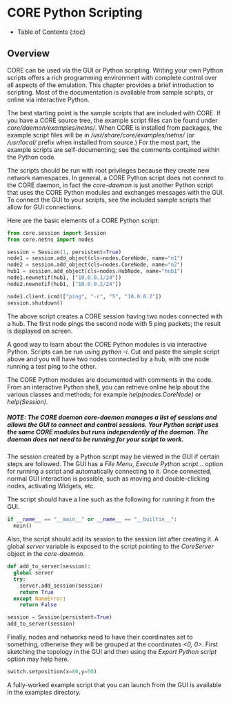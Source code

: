 
# CORE Python Scripting

* Table of Contents
{:toc}

## Overview

CORE can be used via the GUI or Python scripting. Writing your own Python scripts offers a rich programming environment with complete control over all aspects of the emulation. This chapter provides a brief introduction to scripting. Most of the documentation is available from sample scripts, or online via interactive Python.

The best starting point is the sample scripts that are included with CORE. If you have a CORE source tree, the example script files can be found under *core/daemon/examples/netns/*. When CORE is installed from packages, the example script files will be in */usr/share/core/examples/netns/* (or */usr/local/* prefix when installed from source.) For the most part, the example scripts are self-documenting; see the comments contained within the Python code.

The scripts should be run with root privileges because they create new network namespaces. In general, a CORE Python script does not connect to the CORE daemon, in fact the *core-daemon* is just another Python script that uses the CORE Python modules and exchanges messages with the GUI. To connect the GUI to your scripts, see the included sample scripts that allow for GUI connections.

Here are the basic elements of a CORE Python script:

```python
from core.session import Session
from core.netns import nodes

session = Session(1, persistent=True)
node1 = session.add_object(cls=nodes.CoreNode, name="n1")
node2 = session.add_object(cls=nodes.CoreNode, name="n2")
hub1 = session.add_object(cls=nodes.HubNode, name="hub1")
node1.newnetif(hub1, ["10.0.0.1/24"])
node2.newnetif(hub1, ["10.0.0.2/24"])

node1.client.icmd(["ping", "-c", "5", "10.0.0.2"])
session.shutdown()
```

The above script creates a CORE session having two nodes connected with a hub. The first node pings the second node with 5 ping packets; the result is displayed on screen.

A good way to learn about the CORE Python modules is via interactive Python. Scripts can be run using *python -i*. Cut and paste the simple script above and you will have two nodes connected by a hub, with one node running a test ping to the other.

The CORE Python modules are documented with comments in the code. From an interactive Python shell, you can retrieve online help about the various classes and methods; for example *help(nodes.CoreNode)* or *help(Session)*.

##### *NOTE:* The CORE daemon *core-daemon* manages a list of sessions and allows the GUI to connect and control sessions. Your Python script uses the same CORE modules but runs independently of the daemon. The daemon does not need to be running for your script to work.

The session created by a Python script may be viewed in the GUI if certain steps are followed. The GUI has a *File Menu*, *Execute Python script...* option for running a script and automatically connecting to it. Once connected, normal GUI interaction is possible, such as moving and double-clicking nodes, activating Widgets, etc.

The script should have a line such as the following for running it from the GUI.

```python
if __name__ == "__main__" or __name__ == "__builtin__":
  main()
```

Also, the script should add its session to the session list after creating it. A global *server* variable is exposed to the script pointing to the *CoreServer* object in the *core-daemon*.

```python
def add_to_server(session):     
  global server
  try:
    server.add_session(session)
    return True
  except NameError:
    return False

session = Session(persistent=True)
add_to_server(session)
```

Finally, nodes and networks need to have their coordinates set to something, otherwise they will be grouped at the coordinates *<0, 0>*. First sketching the topology in the GUI and then using the *Export Python script* option may help here.

```python
switch.setposition(x=80,y=50)
```

A fully-worked example script that you can launch from the GUI is available in the examples directory.
